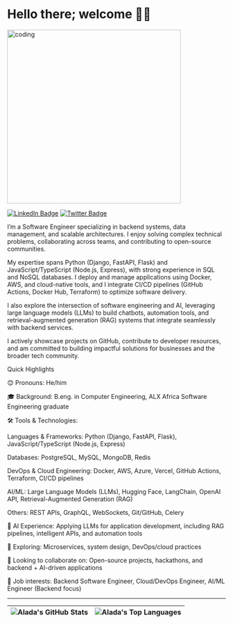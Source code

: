 # Hello there; welcome 👋🏾

<img src = 'https://cdn.dribbble.com/users/1162077/screenshots/3848914/media/7ed7d5ca074b48b328150e5a231e8d1f.gif' alt = 'coding' width = '400px'>

[![LinkedIn Badge](https://img.shields.io/badge/-LinkedIn-blue?style=for-the-badge&logo=Linkedin&logoColor=white)](https://www.linkedin.com/in/abdulrahman-yakub-alada) 
[![Twitter Badge](https://img.shields.io/badge/-Twitter-1ca0f1?style=for-the-badge&logo=twitter&logoColor=white)](https://twitter.com/Alada_jr)


I’m a Software Engineer specializing in backend systems, data management, and scalable architectures. I enjoy solving complex technical problems, collaborating across teams, and contributing to open-source communities.

My expertise spans Python (Django, FastAPI, Flask) and JavaScript/TypeScript (Node.js, Express), with strong experience in SQL and NoSQL databases. I deploy and manage applications using Docker, AWS, and cloud-native tools, and I integrate CI/CD pipelines (GitHub Actions, Docker Hub, Terraform) to optimize software delivery.

I also explore the intersection of software engineering and AI, leveraging large language models (LLMs) to build chatbots, automation tools, and retrieval-augmented generation (RAG) systems that integrate seamlessly with backend services.

I actively showcase projects on GitHub, contribute to developer resources, and am committed to building impactful solutions for businesses and the broader tech community.

Quick Highlights

😊 Pronouns: He/him

🎓 Background: B.eng. in Computer Engineering, ALX Africa Software Engineering graduate

🛠️ Tools & Technologies:

Languages & Frameworks: Python (Django, FastAPI, Flask), JavaScript/TypeScript (Node.js, Express)

Databases: PostgreSQL, MySQL, MongoDB, Redis

DevOps & Cloud Engineering: Docker, AWS, Azure, Vercel, GitHub Actions, Terraform, CI/CD pipelines

AI/ML: Large Language Models (LLMs), Hugging Face, LangChain, OpenAI API, Retrieval-Augmented Generation (RAG)

Others: REST APIs, GraphQL, WebSockets, Git/GitHub, Celery

🤖 AI Experience: Applying LLMs for application development, including RAG pipelines, intelligent APIs, and automation tools

🌱 Exploring: Microservices, system design, DevOps/cloud practices

🤝 Looking to collaborate on: Open-source projects, hackathons, and backend + AI-driven applications

💼 Job interests: Backend Software Engineer, Cloud/DevOps Engineer, AI/ML Engineer (Backend focus)

---

| ![Alada's GitHub Stats](https://github-readme-stats.vercel.app/api?username=Aladaabdul&show_icons=true&include_all_commits=true&hide_border=true) | ![Alada's Top Languages](https://github-readme-stats.vercel.app/api/top-langs/?username=Aladaabdul&langs_count=8&layout=compact&hide_border=true) |
| ------------- | ------------- |

